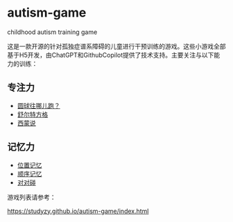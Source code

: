 # autism-game

childhood autism training game

这是一款开源的针对孤独症谱系障碍的儿童进行干预训练的游戏。这些小游戏全部基于H5开发，由ChatGPT和GithubCopilot提供了技术支持。主要关注与以下能力的训练：

## 专注力

* [圆球往哪儿跑？](https://studyzy.github.io/autism-game/interference1.html)
* [舒尔特方格](https://studyzy.github.io/autism-game/schulteGrid.html)
* [西蒙说](https://studyzy.github.io/autism-game/simonSays.html)

## 记忆力

* [位置记忆](https://studyzy.github.io/autism-game/memory1.html)
* [顺序记忆](https://studyzy.github.io/autism-game/memory2.html)
* [对对碰](https://studyzy.github.io/autism-game/match1.html)

游戏列表请参考：

https://studyzy.github.io/autism-game/index.html
